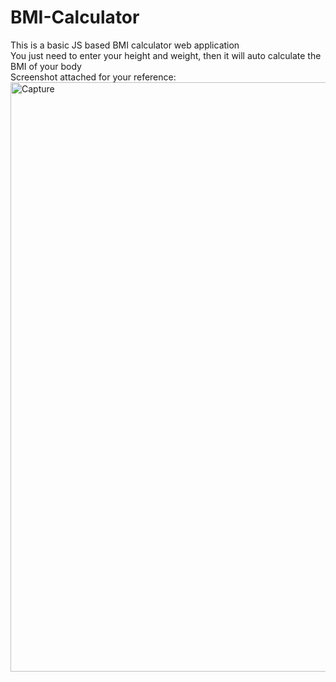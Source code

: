# BMI-Calculator
This is a basic JS based BMI calculator web application<br/>
You just need to enter your height and weight, then it will auto calculate the BMI of your body<br/>
Screenshot attached for your reference:<br/>
<img width="943" alt="Capture" src="https://user-images.githubusercontent.com/37629476/106896145-32da2d00-6717-11eb-9824-6034be5703c0.PNG">

